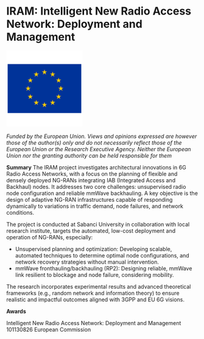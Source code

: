 # IRAM: Intelligent New Radio Access Network: Deployment and Management

<img src="Flags-EU-European-Union-Flag.1024.png" width="200"/> 


*Funded by the European Union. Views and opinions expressed are however those of the author(s) only and do not necessarily reflect those of the European Union or the Research Executive Agency. Neither the European Union nor the granting authority can be held responsible for them*

**Summary**
The IRAM project investigates architectural innovations in 6G Radio Access Networks, with a focus on the planning of flexible and densely deployed NG-RANs integrating IAB (Integrated Access and Backhaul) nodes. It addresses two core challenges: unsupervised radio node configuration and reliable mmWave backhauling. A key objective is the design of adaptive NG-RAN infrastructures capable of responding dynamically to variations in traffic demand, node failures, and network conditions.

The project is conducted at Sabanci University in collaboration with local research institute, targets the automated, low-cost deployment and operation of NG-RANs, especially:

- Unsupervised planning and optimization: Developing scalable, automated techniques to determine optimal node configurations, and network recovery strategies without manual intervention.
-	mmWave fronthauling/backhauling (RP2): Designing reliable, mmWave link resilient to blockage and node failure, considering mobility.

The research incorporates experimental results and advanced theoretical frameworks (e.g., random network and information theory) to ensure realistic and impactful outcomes aligned with 3GPP and EU 6G visions.

**Awards**

Intelligent New Radio Access Network: Deployment and Management 101130826 
European Commission
